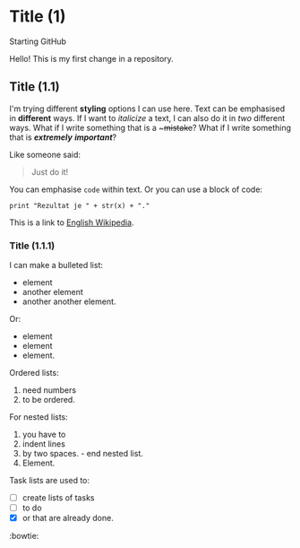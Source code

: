 # Title (1)
Starting GitHub

Hello! This is my first change in a repository.

## Title (1.1)

I'm trying different __styling__ options I can use here. Text can be emphasised in **different** ways. If I want to *italicize* a text, I can also do it in _two_ different ways. What if I write something that is a ~~~mistake~~? What if I write something that is **_extremely_** __*important*__?

Like someone said:
> Just do it!

You can emphasise `code` within text. Or you can use a block of code:

```
print "Rezultat je " + str(x) + "."
```

This is a link to [English Wikipedia](https://en.wikipedia.org/wiki/Main_Page).

### Title (1.1.1)

I can make a bulleted list:
* element
* another element
* another another element.

Or:
- element
- element
- element.

Ordered lists:
1. need numbers
2. to be ordered.

For nested lists:
1. you have to
  1. indent lines
  2. by two spaces.
    - end nested list.
2. Element.

Task lists are used to:
- [ ] create lists of tasks
- [ ] to do
- [x] or that are already done.

:bowtie:

